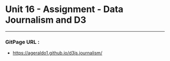 # Unit 16 - Assignment - Data Journalism and D3
___

### GitPage URL : 
+ https://ageraldo1.github.io/d3js.journalism/